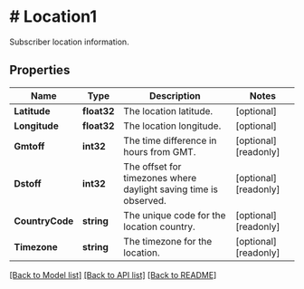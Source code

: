 # # Location1
Subscriber location information.

## Properties 


Name | Type | Description | Notes
------------ | ------------- | ------------- | -------------
**Latitude**| **float32** | The location latitude.  | [optional]
**Longitude**| **float32** | The location longitude.  | [optional]
**Gmtoff**| **int32** | The time difference in hours from GMT.  | [optional] [readonly]
**Dstoff**| **int32** | The offset for timezones where daylight saving time is observed.  | [optional] [readonly]
**CountryCode**| **string** | The unique code for the location country.  | [optional] [readonly]
**Timezone**| **string** | The timezone for the location.  | [optional] [readonly]


[[Back to Model list]](../../README.md#models) [[Back to API list]](../../README.md#endpoints) [[Back to README]](../../README.md)

